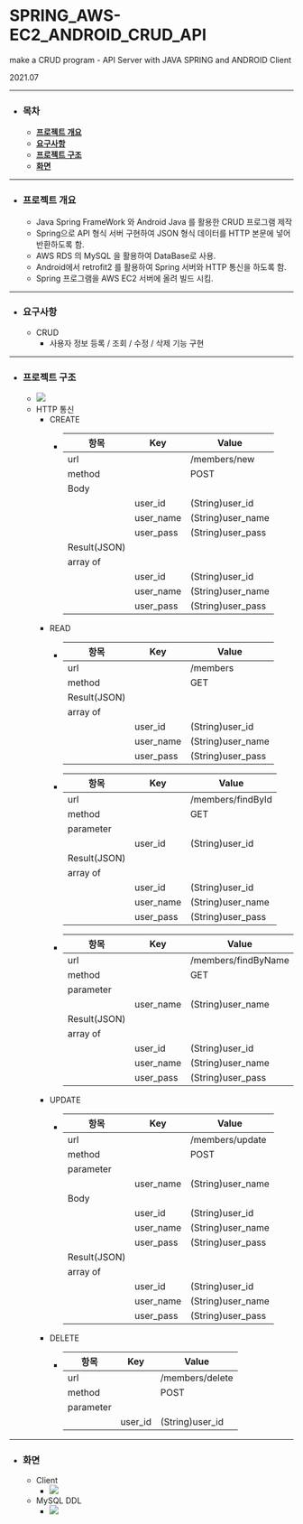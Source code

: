 # SPRING_AWS-EC2_ANDROID_CRUD_API
make a CRUD program - API Server with JAVA SPRING and ANDROID Client

2021.07

___
- ### 목차
  - [**프로젝트 개요**](#outline)
  - [**요구사항**](#requirements)
  - [**프로젝트 구조**](#structure)
  - [**화면**](#screen) 

___
- ### 프로젝트 개요<a id="outline"></a> 
  - Java Spring FrameWork 와 Android Java 를 활용한 CRUD 프로그램 제작
  - Spring으로 API 형식 서버 구현하여 JSON 형식 데이터를 HTTP 본문에 넣어 반환하도록 함.
  - AWS RDS 의 MySQL 을 활용하여 DataBase로 사용. 
  - Android에서 retrofit2 를 활용하여 Spring 서버와 HTTP 통신을 하도록 함.
  - Spring 프로그램을 AWS EC2 서버에 올려 빌드 시킴. 
___
- ### 요구사항<a id="requirements"></a>
  - CRUD
    - 사용자 정보 등록 / 조회 / 수정 / 삭제 기능 구현
___
- ### 프로젝트 구조 <a id="structure"></a> 
  - ![](Class_Diagram.png)
  - HTTP 통신
    - CREATE
      - |항목|Key|Value|
        |------|---|---|
        |url||/members/new|
        |method||POST|
        |Body|||
        ||user_id|(String)user_id|
        ||user_name|(String)user_name|
        ||user_pass|(String)user_pass|
        |Result(JSON)|||
        |array of|||
        ||user_id|(String)user_id|
        ||user_name|(String)user_name|
        ||user_pass|(String)user_pass|
    - READ
      - |항목|Key|Value|
        |------|---|---|
        |url||/members|
        |method||GET|
        |Result(JSON)|||
        |array of|||
        ||user_id|(String)user_id|
        ||user_name|(String)user_name|
        ||user_pass|(String)user_pass|
      - |항목|Key|Value|
        |------|---|---|
        |url||/members/findById|
        |method||GET|
        |parameter|||
        ||user_id|(String)user_id|
        |Result(JSON)|||
        |array of|||
        ||user_id|(String)user_id|
        ||user_name|(String)user_name|
        ||user_pass|(String)user_pass|
      - |항목|Key|Value|
        |------|---|---|
        |url||/members/findByName|
        |method||GET|
        |parameter|||
        ||user_name|(String)user_name|
        |Result(JSON)|||
        |array of|||
        ||user_id|(String)user_id|
        ||user_name|(String)user_name|
        ||user_pass|(String)user_pass|
    - UPDATE
      - |항목|Key|Value|
        |------|---|---|
        |url||/members/update|
        |method||POST|
        |parameter|||
        ||user_name|(String)user_name|
        |Body|||
        ||user_id|(String)user_id|
        ||user_name|(String)user_name|
        ||user_pass|(String)user_pass|
        |Result(JSON)|||
        |array of|||
        ||user_id|(String)user_id|
        ||user_name|(String)user_name|
        ||user_pass|(String)user_pass|
    - DELETE
      - |항목|Key|Value|
        |------|---|---|
        |url||/members/delete|
        |method||POST|
        |parameter|||
        ||user_id|(String)user_id|
___
- ### 화면<a id="screen"></a> 
  - Client
    - ![](Client.png)
  - MySQL DDL
    - ![](MySQL.png)
